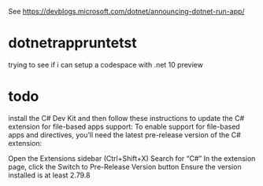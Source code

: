 See https://devblogs.microsoft.com/dotnet/announcing-dotnet-run-app/


# dotnetrappruntetst
trying to see if i can setup a codespace with .net 10 preview 

# todo
 install the C# Dev Kit and then follow these instructions to update the C# extension for file-based apps support:
To enable support for file-based apps and directives, you’ll need the latest pre-release version of the C# extension:

Open the Extensions sidebar (Ctrl+Shift+X)
Search for “C#”
In the extension page, click the Switch to Pre-Release Version button
Ensure the version installed is at least 2.79.8